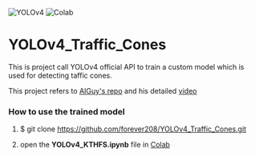 ![YOLOv4](https://img.shields.io/badge/YOLOv4-API-brightgreen) ![Colab](https://img.shields.io/badge/Colab-training-orange)

# YOLOv4_Traffic_Cones
This is project call YOLOv4 official API to train a custom model which is used for detecting taffic cones.

This project refers to [AIGuy's repo](https://github.com/theAIGuysCode/YOLOv4-Cloud-Tutorial) and his detailed [video](https://www.youtube.com/watch?v=mmj3nxGT2YQ)


### How to use the trained model

1.    $ git clone https://github.com/forever208/YOLOv4_Traffic_Cones.git
    
2. open the __YOLOv4_KTHFS.ipynb__ file in [Colab](https://colab.research.google.com/notebooks/intro.ipynb#recent=true)

    
